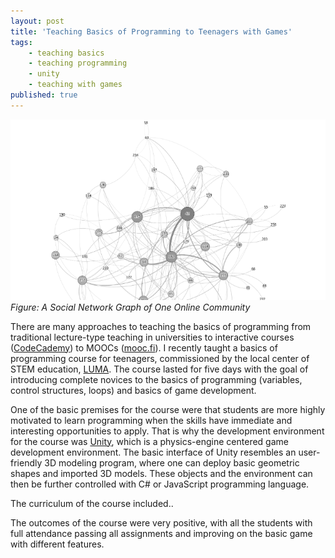 ```yaml
---
layout: post
title: 'Teaching Basics of Programming to Teenagers with Games'
tags:
    - teaching basics
    - teaching programming
    - unity
    - teaching with games
published: true
---
```


![Figure: A Social Network Graph of One Online Community](/assets/img/2015-06-01-cscl-gamification.png)
*Figure: A Social Network Graph of One Online Community*

There are many approaches to teaching the basics of programming from traditional lecture-type teaching in universities to interactive courses ([CodeCademy](http://www.codecademy.com)) to MOOCs ([mooc.fi](http://mooc.fi)). I recently taught a basics of programming course for teenagers, commissioned by the local center of STEM education, [LUMA](http://luma.fi). The course lasted for five days with the goal of introducing complete novices to the basics of programming (variables, control structures, loops) and basics of game development.

One of the basic premises for the course were that students are more highly motivated to learn programming when the skills have immediate and interesting opportunities to apply. That is why the development environment for the course was [Unity](http://unity3d.com), which is a physics-engine centered game development environment. The basic interface of Unity resembles an user-friendly 3D modeling program, where one can deploy basic geometric shapes and imported 3D models. These objects and the environment can then be further controlled with C# or JavaScript programming language.

The curriculum of the course included..

The outcomes of the course were very positive, with all the students with full attendance passing all assignments and improving on the basic game with different features.